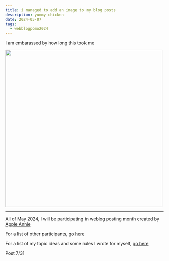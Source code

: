 ```yaml
---
title: i managed to add an image to my blog posts
description: yummy chicken
date: 2024-05-07
tags:
  - webblogpomo2024
---
```


I am embarassed by how long this took me

<img src="/img/apollo1.jpeg" width="500">

---
All of May 2024, I will be participating in weblog posting month created by <a href="https://weblog.anniegreens.lol/weblog-posting-month-2024">Apple Annie</a>

For a list of other participants, <a href="https://weblog.anniegreens.lol/weblog-posting-month-2024/participators">go here</a>

For a list of my topic ideas and some rules I wrote for myself, <a href="/weblogpomo2024/">go here</a>

Post 7/31